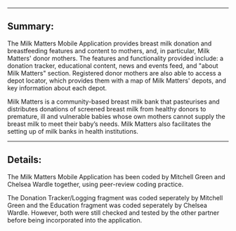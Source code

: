 --------
Summary:
--------
The Milk Matters Mobile Application provides breast milk donation and breastfeeding features and content to mothers, and, 
in particular, Milk Matters' donor mothers. The features and functionality provided include: a donation tracker, 
educational content, news and events feed, and "about Milk Matters" section. Registered donor mothers are also able to access a depot locator, 
which provides them with a map of Milk Matters' depots, and key information about each depot.

Milk Matters is a community-based breast milk bank that pasteurises and distributes donations of screened breast milk from 
healthy donors to premature, ill and vulnerable babies whose own mothers cannot supply the breast milk to meet their baby’s needs. 
Milk Matters also facilitates the setting up of milk banks in health institutions.

--------
Details:
--------
The Milk Matters Mobile Application has been coded by Mitchell Green and Chelsea Wardle together, using peer-review coding practice.

The Donation Tracker/Logging fragment was coded seperately by Mitchell Green
and the Education fragment was coded seperately by Chelsea Wardle.
However, both were still checked and tested by the other partner before being incorporated into the application.
